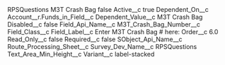 <?xml version="1.0" encoding="UTF-8"?>
<CustomMetadata xmlns="http://soap.sforce.com/2006/04/metadata" xmlns:xsi="http://www.w3.org/2001/XMLSchema-instance" xmlns:xsd="http://www.w3.org/2001/XMLSchema">
    <label>RPSQuestions M3T Crash Bag</label>
    <protected>false</protected>
    <values>
        <field>Active__c</field>
        <value xsi:type="xsd:boolean">true</value>
    </values>
    <values>
        <field>Dependent_On__c</field>
        <value xsi:type="xsd:string">Account__r.Funds_in_Field__c</value>
    </values>
    <values>
        <field>Dependent_Value__c</field>
        <value xsi:type="xsd:string">M3T Crash Bag</value>
    </values>
    <values>
        <field>Disabled__c</field>
        <value xsi:type="xsd:boolean">false</value>
    </values>
    <values>
        <field>Field_Api_Name__c</field>
        <value xsi:type="xsd:string">M3T_Crash_Bag_Number__c</value>
    </values>
    <values>
        <field>Field_Class__c</field>
        <value xsi:nil="true"/>
    </values>
    <values>
        <field>Field_Label__c</field>
        <value xsi:type="xsd:string">Enter M3T Crash Bag # here:</value>
    </values>
    <values>
        <field>Order__c</field>
        <value xsi:type="xsd:double">6.0</value>
    </values>
    <values>
        <field>Read_Only__c</field>
        <value xsi:type="xsd:boolean">false</value>
    </values>
    <values>
        <field>Required__c</field>
        <value xsi:type="xsd:boolean">false</value>
    </values>
    <values>
        <field>SObject_Api_Name__c</field>
        <value xsi:type="xsd:string">Route_Processing_Sheet__c</value>
    </values>
    <values>
        <field>Survey_Dev_Name__c</field>
        <value xsi:type="xsd:string">RPSQuestions</value>
    </values>
    <values>
        <field>Text_Area_Min_Height__c</field>
        <value xsi:nil="true"/>
    </values>
    <values>
        <field>Variant__c</field>
        <value xsi:type="xsd:string">label-stacked</value>
    </values>
</CustomMetadata>
